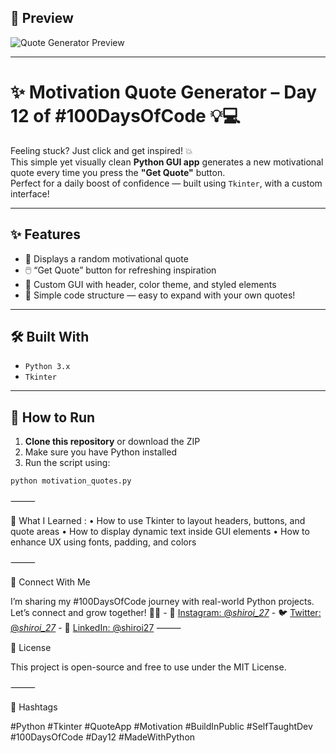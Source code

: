 ## 📸 Preview  
![Quote Generator Preview](https://github.com/user-attachments/assets/e8bc19ad-7f1d-47e3-8f7b-9fdb8cc323dd)


---

# ✨ Motivation Quote Generator – Day 12 of #100DaysOfCode 💡💻  

Feeling stuck? Just click and get inspired! 💥  
This simple yet visually clean **Python GUI app** generates a new motivational quote every time you press the **"Get Quote"** button.  
Perfect for a daily boost of confidence — built using `Tkinter`, with a custom interface!

---

## ✨ Features  
- 💬 Displays a random motivational quote  
- 🖱️ “Get Quote” button for refreshing inspiration  
- 🎨 Custom GUI with header, color theme, and styled elements  
- 🧠 Simple code structure — easy to expand with your own quotes!  

---

## 🛠️ Built With  
- `Python 3.x`  
- `Tkinter`  

---

## 🚀 How to Run

1. **Clone this repository** or download the ZIP  
2. Make sure you have Python installed  
3. Run the script using:
```bash
python motivation_quotes.py
```

⸻

🧠 What I Learned : 
	•	How to use Tkinter to layout headers, buttons, and quote areas
	•	How to display dynamic text inside GUI elements
	•	How to enhance UX using fonts, padding, and colors

⸻

🤝 Connect With Me

I’m sharing my #100DaysOfCode journey with real-world Python projects.
Let’s connect and grow together! 🌱✨
            - 📸 [Instagram: @_shiroi_27_](https://instagram.com/_shiroi_27_)
            - 🐦 [Twitter: @_shiroi_27_](https://twitter.com/_shiroi_27_)
            - 💼 [LinkedIn: @shiroi27](https://linkedin.com/in/shiroi27)
⸻

📜 License

This project is open-source and free to use under the MIT License.

⸻

📌 Hashtags

#Python #Tkinter #QuoteApp #Motivation #BuildInPublic #SelfTaughtDev #100DaysOfCode #Day12 #MadeWithPython

